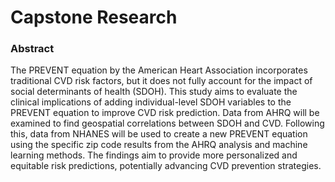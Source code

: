 # Capstone Research

### Abstract
The PREVENT equation by the American Heart Association  incorporates traditional CVD risk factors, but it does not fully account for the impact of social determinants of health (SDOH). This study aims to evaluate the clinical implications of adding individual-level SDOH variables to the PREVENT equation to improve CVD risk prediction. Data from AHRQ will be examined to find geospatial correlations between SDOH and CVD. Following this, data from NHANES will be used to create a new PREVENT equation using the specific zip code results from the AHRQ analysis and machine learning methods. The findings aim to provide more personalized and equitable risk predictions, potentially advancing CVD prevention strategies.
